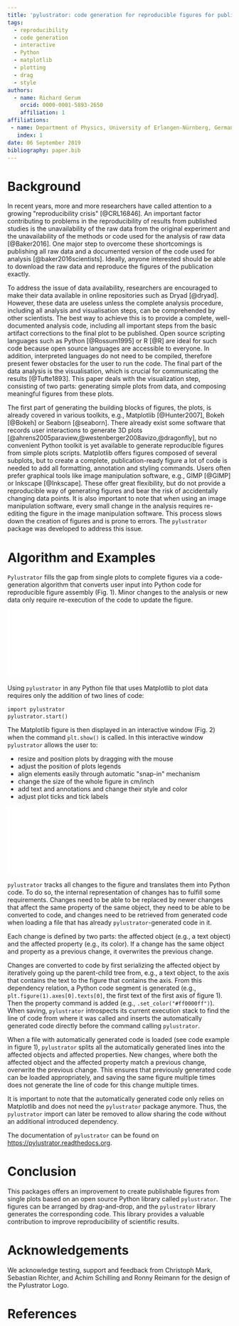 ```yaml
---
title: 'pylustrator: code generation for reproducible figures for publication'
tags:
  - reproducibility
  - code generation
  - interactive
  - Python
  - matplotlib
  - plotting
  - drag
  - style
authors:
  - name: Richard Gerum
    orcid: 0000-0001-5893-2650
    affiliation: 1
affiliations:
 - name: Department of Physics, University of Erlangen-Nürnberg, Germany
   index: 1
date: 06 September 2019
bibliography: paper.bib
---
```



# Background

In recent years, more and more researchers have called attention to a growing "reproducibility crisis" [@CRL16846]. An important factor contributing to problems in the reproducibility of results from published studies is the unavailability of the raw data from the original experiment and the unavailability of the methods or code used for the analysis of raw data [@Baker2016]. One major step to overcome these shortcomings is publishing all raw data and a documented version of the code used for analysis [@baker2016scientists]. Ideally, anyone interested should be able to download the raw data and reproduce the figures of the publication exactly.

To address the issue of data availability, researchers are encouraged to make their data available in online repositories such as Dryad [@dryad]. However, these data are useless unless the complete analysis procedure, including all analysis and visualisation steps, can be comprehended by other scientists. The best way to achieve this is to provide a complete, well-documented analysis code, including all important steps from the basic artifact corrections to the final plot to be published. Open source scripting languages such as Python [@Rossum1995] or R [@R] are ideal for such code because open source languages are accessible to everyone. In addition, interpreted languages do not need to be compiled, therefore present fewer obstacles for the user to run the code. The final part of the data analysis is the visualisation, which is crucial for communicating the results [@Tufte1893]. This paper deals with the visualization step, consisting of two parts: generating simple plots from data, and composing meaningful figures from these plots.

The first part of generating the building blocks of figures, the plots, is already covered in various toolkits, e.g., Matplotlib [@Hunter2007], Bokeh [@Bokeh] or Seaborn [@seaborn]. There already exist some software that records user interactions to generate 3D plots [@ahrens2005paraview,@westenberger2008avizo,@dragonfly], but no convenient Python toolkit is yet available to generate reproducible figures from simple plots scripts. Matplotlib offers figures composed of several subplots, but to create a complete, publication-ready figure a lot of code is needed to add all formatting, annotation and styling commands. Users often prefer graphical tools like image manipulation software, e.g., GIMP [@GIMP] or Inkscape [@Inkscape]. These offer great flexibility, but do not provide a reproducible way of generating figures and bear the risk of accidentally changing data points. It is also important to note that when using an image manipulation software, every small change in the analysis requires re-editing the figure in the image manipulation software. This process slows down the creation of figures and is prone to errors.
The ``pylustrator`` package was developed to address this issue.

# Algorithm and Examples

``Pylustrator`` fills the gap from single plots to complete figures via a code-generation algorithm that converts user input into Python code for reproducible figure assembly (Fig. 1).  Minor changes to the analysis or new data only require re-execution of the code to update the figure.

![Example of composing a figure with pylustrator.](figure1.pdf)

Using ``pylustrator`` in any Python file that uses Matplotlib to plot data requires only the addition of two lines of code:

    import pylustrator
    pylustrator.start()
    
The Matplotlib figure is then displayed in an interactive window (Fig. 2) when the command `plt.show()` is called. In this interactive window ``pylustrator`` allows the user to:

- resize and position plots by dragging with the mouse 
- adjust the position of plots legends
- align elements easily through automatic "snap-in" mechanism
- change the size of the whole figure in cm/inch
- add text and annotations and change their style and color
- adjust plot ticks and tick labels

![The interface of ``pylustrator``. The user can view the elements of the plot, edit their properties, edit them in the plot preview and experiment with different color schemes.](figure2.pdf)

``pylustrator`` tracks all changes to the figure and translates them into Python code. 
To do so, the internal representation of changes has to fulfill some requirements. 
Changes need to be able to be replaced by newer changes that affect the same property of the same object, they
need to be able to be converted to code, and changes need to be retrieved from generated code when loading a file that has already ``pylustrator``-generated code in it.

Each change is defined by two parts: the affected object (e.g., a text object) and the affected property 
(e.g., its color). If a change has the same object and property as a previous change, it overwrites the previous change.

Changes are converted to code by first serializing the affected object by iteratively going up the parent-child tree
 from, e.g., a text object, to the axis that contains the text to the figure that contains the axis. From this dependency relation, a Python code segment is generated (e.g., `plt.figure(1).axes[0].texts[0]`, the first text of the first axis of figure 1).
  Then the property command is added (e.g., `.set_color("#ff0000ff")`).
  When saving, ``pylustrator`` introspects its current execution stack to find the line of code from where it was called and inserts the automatically generated code directly before the command calling ``pylustrator``.
   
 When a file with automatically generated code is loaded (see code example in figure 1), ``pylustrator`` splits all the automatically generated lines into the affected objects and affected properties. New changes, where both the affected object and the affected property match a previous change, overwrite the previous change. This ensures that previously generated code can be loaded appropriately, and saving the same figure multiple times does not generate the line of code for this change multiple times.
  
It is important to note that the automatically generated code only relies on Matplotlib and does not need the ``pylustrator`` package anymore. Thus, the ``pylustrator`` import can later be removed to allow sharing the code without an additional introduced dependency. 

The documentation of ``pylustrator`` can be found on https://pylustrator.readthedocs.org.

# Conclusion
This packages offers an improvement to create publishable figures from single plots based on an open source Python library called ``pylustrator``. The figures can be arranged by drag-and-drop, and the ``pylustrator`` library generates the corresponding code. This library provides a valuable contribution to improve reproducibility of scientific results.

# Acknowledgements 

We acknowledge testing, support and feedback from Christoph Mark, Sebastian Richter, and Achim Schilling and Ronny Reimann for the design of the Pylustrator Logo.

# References
